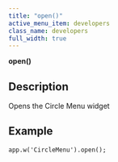 ```yaml
---
title: "open()"
active_menu_item: developers
class_name: developers
full_width: true
---
```



**open()**

## Description

Opens the Circle Menu widget

## Example

    app.w('CircleMenu').open();
     
     
   

